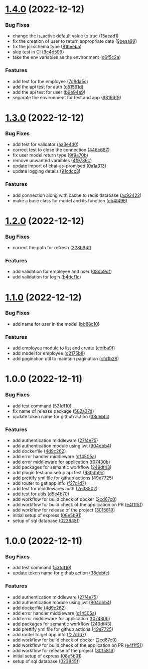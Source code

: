 # [1.4.0](https://github.com/Prabeshpd/node-express/compare/node_express@1.3.0...node_express@1.4.0) (2022-12-12)


### Bug Fixes

* change the is_active default value to true ([15aead1](https://github.com/Prabeshpd/node-express/commit/15aead1bf60bdc5cb05657f64c8b6e199152cc99))
* fix the creation of user to return appropriate date ([9beaa99](https://github.com/Prabeshpd/node-express/commit/9beaa9930f36181fe0f7073e1ceb4575d7a010c3))
* fix the joi schema type ([81beeba](https://github.com/Prabeshpd/node-express/commit/81beeba77cb2657b5747ede3db1d454ae5f39e0f))
* skip test in CI ([9c4d599](https://github.com/Prabeshpd/node-express/commit/9c4d5997d2ec9fad241824b3b9c3e2b327a91827))
* take the env variables as the environment ([d6f5c2a](https://github.com/Prabeshpd/node-express/commit/d6f5c2ad1023ae8e72a2a7dd2144071ac1570ce7))


### Features

* add test for the employee ([7d8da5c](https://github.com/Prabeshpd/node-express/commit/7d8da5c67ce61a1c1df8f76948fb89e4bc6b0ef7))
* add the api test for auth ([d51561d](https://github.com/Prabeshpd/node-express/commit/d51561da4347f9d8fd071544568fc2ac4eafbfbe))
* add the api test for user ([b9e94e9](https://github.com/Prabeshpd/node-express/commit/b9e94e91b54826172278cdcc976217d15c1a5c8a))
* separate the environment for test and app ([93163f9](https://github.com/Prabeshpd/node-express/commit/93163f9fce93725dff1c0135907f11a4cf76bbc9))

# [1.3.0](https://github.com/Prabeshpd/node-express/compare/node_express@1.2.0...node_express@1.3.0) (2022-12-12)


### Bug Fixes

* add test for validator ([aa3e4d0](https://github.com/Prabeshpd/node-express/commit/aa3e4d0b4a48b3a61aac03d011dc9c5ae91e3fc4))
* correct test to close the connection ([446c687](https://github.com/Prabeshpd/node-express/commit/446c68738aeebac39856f0f6d2008676067a72af))
* fix user model return type ([9f9a70b](https://github.com/Prabeshpd/node-express/commit/9f9a70b68e5b1ee09fa0608d403197c4bb3cb03d))
* remove unwanted varaibles ([4f9786c](https://github.com/Prabeshpd/node-express/commit/4f9786ce9603bec5c907f0450f309e18391307a0))
* update import of chai-as-promised ([0a1a313](https://github.com/Prabeshpd/node-express/commit/0a1a31323fefc5463b2701fd3f7f527980470fb7))
* update logging details ([91cdcc3](https://github.com/Prabeshpd/node-express/commit/91cdcc31b57cb5aa64c1c5e97c2e9629311ffa27))


### Features

* add connection along with cache to redis database ([ac92422](https://github.com/Prabeshpd/node-express/commit/ac924221667b67e85c4abf07e73b012c3d2778a1))
* make a base class for model and its function ([db4f496](https://github.com/Prabeshpd/node-express/commit/db4f49647bc113dba862195ca4704059d58e8641))

# [1.2.0](https://github.com/Prabeshpd/node-express/compare/node_express@1.1.0...node_express@1.2.0) (2022-12-12)


### Bug Fixes

* correct the path for refresh ([328b84f](https://github.com/Prabeshpd/node-express/commit/328b84f0cefee334be628fa7569b566838b16c8b))


### Features

* add validation for employee and user ([08db9df](https://github.com/Prabeshpd/node-express/commit/08db9df3d7fc8d66bf037171d24a682759a07fc3))
* add validation for login ([b4dcf1c](https://github.com/Prabeshpd/node-express/commit/b4dcf1c33e59849ff4c121a0bfe6a937f59493ad))

# [1.1.0](https://github.com/Prabeshpd/node-express/compare/node_express@1.0.0...node_express@1.1.0) (2022-12-12)


### Bug Fixes

* add name for user in the model ([bb88c10](https://github.com/Prabeshpd/node-express/commit/bb88c107eec7b789b7db856aa31d1ebc591683d2))


### Features

* add employee module to list and create ([eefba9f](https://github.com/Prabeshpd/node-express/commit/eefba9fbe8ac126b53770c1dca8c3de9a75f6143))
* add model for employee ([d2175b8](https://github.com/Prabeshpd/node-express/commit/d2175b8ec95b6033f3213baacdecf282aad865b1))
* add pagination util to maintain pagination ([cfd1b28](https://github.com/Prabeshpd/node-express/commit/cfd1b28a005b03336f7962723121401e4559fd68))

# 1.0.0 (2022-12-11)


### Bug Fixes

* add test command ([53fdf10](https://github.com/Prabeshpd/node-express/commit/53fdf10ce5af671005a4ec6e8b684d7a6fe220be))
* fix name of release package ([582a37d](https://github.com/Prabeshpd/node-express/commit/582a37d2e25346b8f0cc2754ca5e1839f630ecf1))
* update token name for github action ([38debfc](https://github.com/Prabeshpd/node-express/commit/38debfc963ca26cbb90c7421016035da6f5307d7))


### Features

* add authentication middleware ([27f4e75](https://github.com/Prabeshpd/node-express/commit/27f4e75842a5960c5033a9c4fca61c6b97740e39))
* add authentication module using jwt ([904dbb4](https://github.com/Prabeshpd/node-express/commit/904dbb4e4ae7d34684fe54cd72448679e4af81fa))
* add dockerfile ([4d9c262](https://github.com/Prabeshpd/node-express/commit/4d9c2624047224a0191bc033724868fb0622d236))
* add error handler middleware ([d14505a](https://github.com/Prabeshpd/node-express/commit/d14505a4d58b66847d0150cec319b9a3b33d448a))
* add error middleware for application ([f07430b](https://github.com/Prabeshpd/node-express/commit/f07430b02bb3e6ff69cc3ea696c355ec35190b6d))
* add packages for semantic workflow ([249df43](https://github.com/Prabeshpd/node-express/commit/249df43d1c33a27935f8c8b85f9ceecfcdb61b5b))
* add plugin test and setup api test ([930db9c](https://github.com/Prabeshpd/node-express/commit/930db9c5f06d8d283c35312c30fbe3010b3b1a6f))
* add prettify yml file for github actions ([49e7725](https://github.com/Prabeshpd/node-express/commit/49e772598cfc9d73f475c794495a836d1b542961))
* add router to get app info ([f27d1d7](https://github.com/Prabeshpd/node-express/commit/f27d1d749f6779185e12cb136f7ed22d61bb6be1))
* add test for middlewares auth ([2e38502](https://github.com/Prabeshpd/node-express/commit/2e3850291a5701004aee3ec1df10ad706bb909a2))
* add test for utils ([d5e4b70](https://github.com/Prabeshpd/node-express/commit/d5e4b70e94fe4b21d4a93da9f20c1811858678ec))
* add workflow for build check of docker ([2cd67c0](https://github.com/Prabeshpd/node-express/commit/2cd67c01c32e19a2f12d1e6777a03cd9d3dea54a))
* add workflow for build check of the application on PR ([e4f1f51](https://github.com/Prabeshpd/node-express/commit/e4f1f519d4d1c194835fa8f831a0d6dce341180b))
* add workflow for release of the project ([3015819](https://github.com/Prabeshpd/node-express/commit/30158194e68b9dc186f835a59c88f7adc60e6fba))
* initial setup of express ([08e5b91](https://github.com/Prabeshpd/node-express/commit/08e5b9103e52248fcd152bb5ee1adbd6e005bc3c))
* setup of sql database ([023845f](https://github.com/Prabeshpd/node-express/commit/023845f56f13d009c99dfa8e8cdfb5c7532cabba))

# 1.0.0 (2022-12-11)


### Bug Fixes

* add test command ([53fdf10](https://github.com/Prabeshpd/node-express/commit/53fdf10ce5af671005a4ec6e8b684d7a6fe220be))
* update token name for github action ([38debfc](https://github.com/Prabeshpd/node-express/commit/38debfc963ca26cbb90c7421016035da6f5307d7))


### Features

* add authentication middleware ([27f4e75](https://github.com/Prabeshpd/node-express/commit/27f4e75842a5960c5033a9c4fca61c6b97740e39))
* add authentication module using jwt ([904dbb4](https://github.com/Prabeshpd/node-express/commit/904dbb4e4ae7d34684fe54cd72448679e4af81fa))
* add dockerfile ([4d9c262](https://github.com/Prabeshpd/node-express/commit/4d9c2624047224a0191bc033724868fb0622d236))
* add error handler middleware ([d14505a](https://github.com/Prabeshpd/node-express/commit/d14505a4d58b66847d0150cec319b9a3b33d448a))
* add error middleware for application ([f07430b](https://github.com/Prabeshpd/node-express/commit/f07430b02bb3e6ff69cc3ea696c355ec35190b6d))
* add packages for semantic workflow ([249df43](https://github.com/Prabeshpd/node-express/commit/249df43d1c33a27935f8c8b85f9ceecfcdb61b5b))
* add prettify yml file for github actions ([49e7725](https://github.com/Prabeshpd/node-express/commit/49e772598cfc9d73f475c794495a836d1b542961))
* add router to get app info ([f27d1d7](https://github.com/Prabeshpd/node-express/commit/f27d1d749f6779185e12cb136f7ed22d61bb6be1))
* add workflow for build check of docker ([2cd67c0](https://github.com/Prabeshpd/node-express/commit/2cd67c01c32e19a2f12d1e6777a03cd9d3dea54a))
* add workflow for build check of the application on PR ([e4f1f51](https://github.com/Prabeshpd/node-express/commit/e4f1f519d4d1c194835fa8f831a0d6dce341180b))
* add workflow for release of the project ([3015819](https://github.com/Prabeshpd/node-express/commit/30158194e68b9dc186f835a59c88f7adc60e6fba))
* initial setup of express ([08e5b91](https://github.com/Prabeshpd/node-express/commit/08e5b9103e52248fcd152bb5ee1adbd6e005bc3c))
* setup of sql database ([023845f](https://github.com/Prabeshpd/node-express/commit/023845f56f13d009c99dfa8e8cdfb5c7532cabba))
